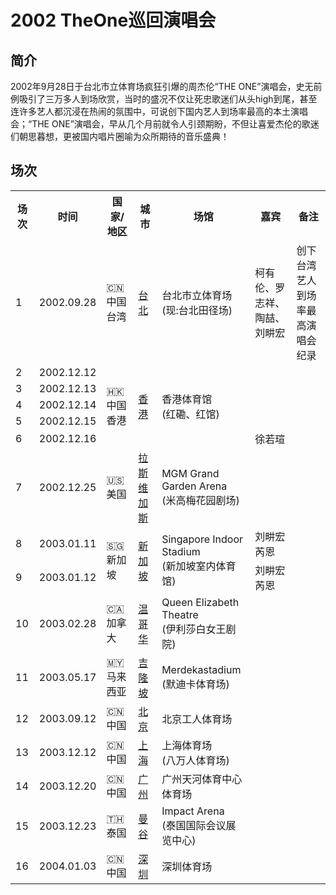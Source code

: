 # 2002 TheOne巡回演唱会

## 简介
2002年9月28日于台北市立体育场疯狂引爆的周杰伦“THE ONE”演唱会，史无前例吸引了三万多人到场欣赏，当时的盛况不仅让死忠歌迷们从头high到尾，甚至连许多艺人都沉浸在热闹的氛围中，可说创下国内艺人到场率最高的本土演唱会；“THE ONE”演唱会，早从几个月前就令人引颈期盼，不但让喜爱杰伦的歌迷们朝思暮想，更被国内唱片圈喻为众所期待的音乐盛典！

## 场次

<table>
    <tr>
        <th>场次</th>
        <th>时间</th>
        <th>国家/地区</th>
        <th>城市</th>
        <th>场馆</th>
        <th>嘉宾</th>
        <th>备注</th>
    </tr>
    <tr>
        <td>1</td>
        <td>2002.09.28</td>
        <td>🇨🇳 中国台湾</td>
        <td><a href="/show/Concert/2002TheOne/2002Taipei">台北</a></td>
        <td>台北市立体育场<br>(现:台北田径场)</td>
        <td>柯有伦、罗志祥、陶喆、刘畊宏</td>
        <td>创下台湾艺人到场率最高演唱会纪录</td>
    </tr>
    <tr>
        <td>2</td>
        <td>2002.12.12</td>
        <td rowspan="5">🇭🇰 中国香港</td>
        <td rowspan="5"><a href="/show/Concert/2002TheOne/2002HongKong">香港</a></td>
        <td rowspan="5">香港体育馆<br>(红磡、红馆)</td>
        <td></td>
        <td></td>
    </tr>
    <tr>
        <td>3</td>
        <td>2002.12.13</td>
        <td></td>
        <td></td>
    </tr>
    <tr>
        <td>4</td>
        <td>2002.12.14</td>
        <td></td>
        <td></td>
    </tr>
    <tr>
        <td>5</td>
        <td>2002.12.15</td>
        <td></td>
        <td></td>
    </tr>
    <tr>
        <td>6</td>
        <td>2002.12.16</td>
        <td>徐若瑄</td>
        <td></td>
    </tr>
    <tr>
        <td>7</td>
        <td>2002.12.25</td>
        <td>🇺🇸 美国</td>
        <td><a href="/show/Concert/2002TheOne/2002LasVegas">拉斯维加斯</a></td>
        <td>MGM Grand Garden Arena<br>(米高梅花园剧场)</td>
        <td></td>
        <td></td>
    </tr>
    <tr>
        <td>8</td>
        <td>2003.01.11</td>
        <td rowspan="2">🇸🇬 新加坡</td>
        <td rowspan="2"><a href="/show/Concert/2002TheOne/2003Singapore">新加坡</a></td>
        <td rowspan="2">Singapore Indoor Stadium<br>(新加坡室内体育馆)</td>
        <td>刘畊宏<br>芮恩</td>
        <td></td>
    </tr>
    <tr>
        <td>9</td>
        <td>2003.01.12</td>
        <td>刘畊宏<br>芮恩</td>
        <td></td>
    </tr>
    <tr>
        <td>10</td>
        <td>2003.02.28</td>
        <td>🇨🇦 加拿大</td>
        <td><a href="/show/Concert/2002TheOne/2003Vancouver">温哥华</a></td>
        <td>Queen Elizabeth Theatre<br>(伊利莎白女王剧院)</td>
        <td></td>
        <td></td>
    </tr>
    <tr>
        <td>11</td>
        <td>2003.05.17</td>
        <td>🇲🇾 马来西亚</td>
        <td><a href="/show/Concert/2002TheOne/2003KualaLumpur">吉隆坡</a></td>
        <td>Merdekastadium<br>(默迪卡体育场)</td>
        <td></td>
        <td></td>
    </tr>
    <tr>
        <td>12</td>
        <td>2003.09.12</td>
        <td>🇨🇳 中国</td>
        <td><a href="/show/Concert/2002TheOne/2003BeiJing.html">北京</a></td>
        <td>北京工人体育场</td>
        <td></td>
        <td></td>
    </tr>
    <tr>
        <td>13</td>
        <td>2003.12.12</td>
        <td>🇨🇳 中国</td>
        <td><a href="/show/Concert/2002TheOne/2003ShangHai.html">上海</a></td>
        <td>上海体育场<br>(八万人体育场)</td>
        <td></td>
        <td></td>
    </tr>
    <tr>
        <td>14</td>
        <td>2003.12.20</td>
        <td>🇨🇳 中国</td>
        <td><a href="/show/Concert/2002TheOne/2003GuangZhou.html">广州</a></td>
        <td>广州天河体育中心体育场</td>
        <td></td>
        <td></td>
    </tr>
    <tr>
        <td>15</td>
        <td>2003.12.23</td>
        <td>🇹🇭 泰国</td>
        <td><a href="/show/Concert/2002TheOne/2003Bangkok.html">曼谷</a></td>
        <td>Impact Arena<br>(泰国国际会议展览中心)</td>
        <td></td>
        <td></td>
    </tr>
    <tr>
        <td>16</td>
        <td>2004.01.03</td>
        <td>🇨🇳 中国</td>
        <td><a href="/show/Concert/2002TheOne/2004ShenZhen.html">深圳</a></td>
        <td>深圳体育场</td>
        <td></td>
        <td></td>
    </tr>
</table>